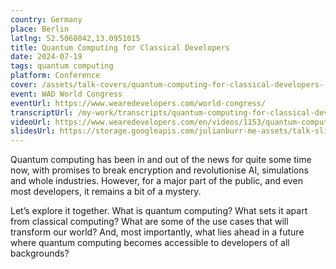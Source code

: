 ```yaml
---
country: Germany
place: Berlin
latlng: 52.5068042,13.0951015
title: Quantum Computing for Classical Developers
date: 2024-07-19
tags: quantum computing
platform: Conference
cover: /assets/talk-covers/quantum-computing-for-classical-developers--world-congress-2024.png
event: WAD World Congress
eventUrl: https://www.wearedevelopers.com/world-congress/
transcriptUrl: /my-work/transcripts/quantum-computing-for-classical-developers
videoUrl: https://www.wearedevelopers.com/en/videos/1153/quantum-computing-for-classical-developers
slidesUrl: https://storage.googleapis.com/julianburr-me-assets/talk-slides/quantum-computing-for-classical-developers--world-congress-2024.pdf
---
```


Quantum computing has been in and out of the news for quite some time now, with promises to break encryption and revolutionise AI, simulations and whole industries. However, for a major part of the public, and even most developers, it remains a bit of a mystery.

Let’s explore it together. What is quantum computing? What sets it apart from classical computing? What are some of the use cases that will transform our world? And, most importantly, what lies ahead in a future where quantum computing becomes accessible to developers of all backgrounds?
